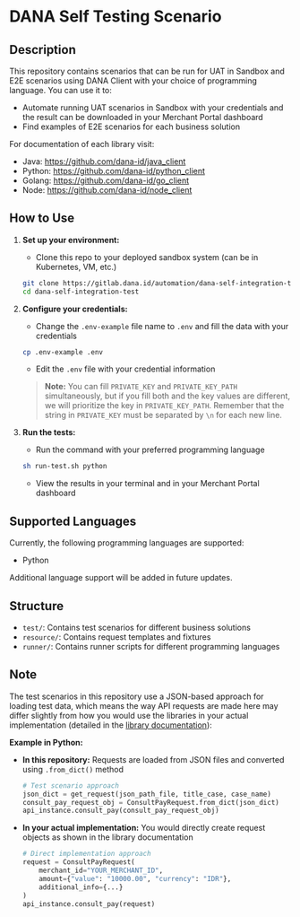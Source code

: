 # DANA Self Testing Scenario

## Description

This repository contains scenarios that can be run for UAT in Sandbox and E2E scenarios using DANA Client with your choice of programming language. You can use it to:

- Automate running UAT scenarios in Sandbox with your credentials and the result can be downloaded in your Merchant Portal dashboard
- Find examples of E2E scenarios for each business solution

For documentation of each library visit:
- Java: https://github.com/dana-id/java_client
- Python: https://github.com/dana-id/python_client
- Golang: https://github.com/dana-id/go_client
- Node: https://github.com/dana-id/node_client

## How to Use

1. **Set up your environment:**
   - Clone this repo to your deployed sandbox system (can be in Kubernetes, VM, etc.)
   ```bash
   git clone https://gitlab.dana.id/automation/dana-self-integration-test.git
   cd dana-self-integration-test
   ```

2. **Configure your credentials:**
   - Change the `.env-example` file name to `.env` and fill the data with your credentials
   ```bash
   cp .env-example .env
   ```
   - Edit the `.env` file with your credential information
   
   > **Note:** You can fill `PRIVATE_KEY` and `PRIVATE_KEY_PATH` simultaneously, but if you fill both and the key values are different, we will prioritize the key in `PRIVATE_KEY_PATH`. Remember that the string in `PRIVATE_KEY` must be separated by `\n` for each new line.

3. **Run the tests:**
   - Run the command with your preferred programming language
   ```bash
   sh run-test.sh python
   ```
   - View the results in your terminal and in your Merchant Portal dashboard

## Supported Languages

Currently, the following programming languages are supported:

- Python

Additional language support will be added in future updates.

## Structure

- `test/`: Contains test scenarios for different business solutions
- `resource/`: Contains request templates and fixtures
- `runner/`: Contains runner scripts for different programming languages

## Note

The test scenarios in this repository use a JSON-based approach for loading test data, which means the way API requests are made here may differ slightly from how you would use the libraries in your actual implementation (detailed in the [library documentation](#description)):

**Example in Python:**
- **In this repository:** Requests are loaded from JSON files and converted using `.from_dict()` method
  ```python
  # Test scenario approach
  json_dict = get_request(json_path_file, title_case, case_name)
  consult_pay_request_obj = ConsultPayRequest.from_dict(json_dict)
  api_instance.consult_pay(consult_pay_request_obj)
  ```

- **In your actual implementation:** You would directly create request objects as shown in the library documentation
  ```python
  # Direct implementation approach
  request = ConsultPayRequest(
      merchant_id="YOUR_MERCHANT_ID",
      amount={"value": "10000.00", "currency": "IDR"},
      additional_info={...}
  )
  api_instance.consult_pay(request)
  ```